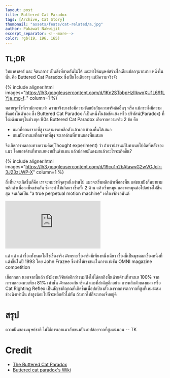 ```yaml
---
layout: post
title: Buttered Cat Paradox 
tags: [Archive, Cat Story]
thumbnail: "assets/feats/cat-related/a.jpg"
author: Pakawat Nakwijit
excerpt_separator: <!--more-->
color: rgb(19, 196, 165)
---
```


## TL;DR

วิทยาศาสตร์ และ จิตนาการ เป็นสิ่งที่ขาดกันไม่ได้ และทำให้มนุษย์สร้างไอเดียแปลกๆมากมาย หนึ่งในนั้น คือ Buttered Cat Paradox ซึ่งเป็นไอเดียฮาๆ แต่มีความจริงจัง
<!--more-->

{% include aligner.html images="https://lh3.googleusercontent.com/d/1Kn2STobpHzIIkwqXU1L691LYja_mg-f_" column=1 %}

หลายๆครั้งที่เรามักจะพบว่า ความจริงบางข้อมีความขัดแย้งกับความจริงข้ออื่นๆ หรือ แม้กระทั้งมีความขัดแย้งในตัวเอง ซึ่ง Buttered Cat Paradox ก็เป็นหนึ่งในข้อขัดแย้ง หรือ ปริทัศน์(Paradox) ที่โด่งดังมากๆในช่วงยุค 90s
Buttered Cat Paradox เกิดจากความจริง 2 ข้อ คือ

* แมวที่ตกมาจากที่สูงจะสามารถพลิกตัวแล้วเอาเท้าลงพื้นได้เสมอ
* ขนมปังทาเนยที่ตกจากที่สูง จะเอาด้านที่ทาเนยลงพื้นเสมอ

จึงเกิดการทดลองทางความคิด(Thought experiment) ว่า ถ้าเรานำขนมปังทาเนยไปติดที่หลังของแมว โดยเอาด้านที่ทาเนยหงายขึ้นด้านบน แล้วปล่อยมันลงมาแล้วอะไรจะเกิดขึ้น?

{% include aligner.html images="https://lh3.googleusercontent.com/d/19cu1n2bAtawvG2wVGJolr-3J23zLWP-X" column=1 %}

สิ่งที่น่าจะเกิดขึ้นก็คือ เราจะพบว่าที่จุดๆหนึ่งผ่านไป แมวจะเริ่มพลิกตัวเพื่อลงพื้น แต่ขนมปังก็พยายามพลิกตัวเพื่อลงพื้นเช่นกัน ซึ่งจะทำให้เกิดแรงขึ้นทั้ง 2 ด้าน แล้วเริ่มหมุน และจะหมุนต่อไปอย่างไม่สิ้นสุด จนเกิดเป็น "a true perpetual motion machine" เครื่องจักรอนันต์

<div class="video-container">
    <iframe class="video" src="https://www.youtube.com/embed/Z8yW5cyXXRc" frameborder="0" scrolling="no" webkitAllowFullScreen mozallowfullscreen allowFullScreen></iframe>
</div>

แต่ แต่ แต่ เรื่องทั้งหมดไม่ใช่เรื่องจริง <span class="tag-en">#เพราะเรื่องจริงมีเพียงหนึ่งเดียว</span> เรื่องนี้เป็นมุขตลกเรื่องหนึ่งที่แต่งขึ้นในปี 1993 โดย John Frazee ซึ่งทำให้เขาชนะในการแข่งขัน OMNI magazine competition

เฮือกกกก นอกจากนี้แล้ว ยังมีงานวิจัยต่ออีกว่าขนมปังไม่ได้ตกถึงพื้นด้วยด้านที่ทาเนย 100% จากการทดลองพบเพียง 81% เท่านั้น <span class="tag-en">#ทดลองกันจริงเด่</span> และที่สำคัญอีกอย่าง การพลิกตัวของแมว หรือ Cat Righting Reflex เป็นสัญชาติญาณที่เกิดขึ้นเพื่อปกป้องตัวเองจากการตกจากที่สูงที่เหมาะสมช่วงนึงเท่านั้น ถ้าสูงน้อยไปก็จะพลิกตัวไม่ทัน ถ้ามากไปก็จะบาดเจ็บอยู่ดี

# สรุป

<div class="blockquote">

ความฝันของมนุษย์ชาติ ไม่ใช่การเอาแมวกับขนมปังมาปล่อยจากที่สูงแน่นอน
-- TK</div>

# Credit
* [The Buttered Cat Paradox](http://mentalfloss.com/article/27716/buttered-cat-paradox)
* [Buttered cat paradox's Wiki](http://mentalfloss.com/article/27716/buttered-cat-paradox)
